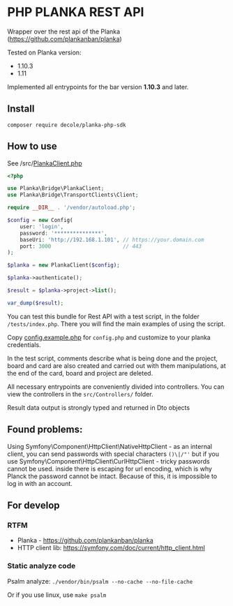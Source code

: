 # PHP PLANKA REST API

Wrapper over the rest api of the Planka (https://github.com/plankanban/planka)

Tested on Planka version: 
 - 1.10.3
 - 1.11

Implemented all entrypoints for the bar version **1.10.3** and later.


## Install

`composer require decole/planka-php-sdk`


## How to use

See /src/[PlankaClient.php](src/PlankaClient.php)

```php
<?php

use Planka\Bridge\PlankaClient;
use Planka\Bridge\TransportClients\Client;

require __DIR__ . '/vendor/autoload.php';

$config = new Config(
    user: 'login',
    password: '***************',
    baseUri: 'http://192.168.1.101', // https://your.domain.com
    port: 3000                       // 443
);

$planka = new PlankaClient($config);

$planka->authenticate();

$result = $planka->project->list();

var_dump($result);
```

You can test this bundle for Rest API with a test script, in the folder `/tests/index.php`. 
There you will find the main examples of using the script.

Copy [config.example.php](tests/config.example.php) for `config.php` and customize to your
planka credentials.

In the test script, comments describe what is being done and the project, board and card are also created and carried 
out with them manipulations, at the end of the card, board and project are deleted.

All necessary entrypoints are conveniently divided into controllers. You can view the controllers 
in the `src/Controllers/` folder.

Result data output is strongly typed and returned in Dto objects


## Found problems:

Using Symfony\Component\HttpClient\NativeHttpClient - as an internal client, you can send passwords with special characters `()\|/"'`
but if you use Symfony\Component\HttpClient\CurlHttpClient - tricky passwords cannot be used. inside there is escaping for url encoding, which is why Planck
the password cannot be intact. Because of this, it is impossible to log in with an account.


## For develop

### RTFM

- Planka - https://github.com/plankanban/planka
- HTTP client lib: https://symfony.com/doc/current/http_client.html


### Static analyze code
Psalm analyze: `./vendor/bin/psalm --no-cache --no-file-cache`

Or if you use linux, use `make psalm`
